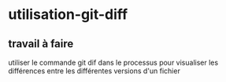# utilisation-git-diff
## travail à faire
utiliser le commande git dif dans le processus pour visualiser les différences entre les différentes versions d'un fichier